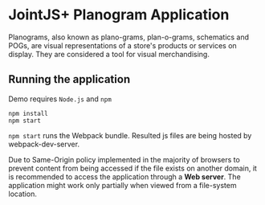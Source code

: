 # JointJS+ Planogram Application

Planograms, also known as plano-grams, plan-o-grams, schematics and POGs, are visual representations of a store's products or services on display. They are considered a tool for visual merchandising.

## Running the application

Demo requires `Node.js` and `npm`

```
npm install
npm start
```

`npm start` runs the Webpack bundle. Resulted js files are being hosted by webpack-dev-server.

Due to Same-Origin policy implemented in the majority of browsers to prevent content from being accessed if the file exists on another domain, it is recommended to access the application through a **Web server**. The application might work only partially when viewed from a file-system location.

